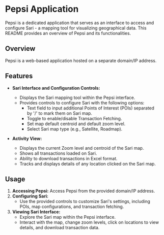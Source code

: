 # Pepsi Application

Pepsi is a dedicated application that serves as an interface to access and configure Sari - a mapping tool for visualizing geographical data. This README provides an overview of Pepsi and its functionalities.

## Overview

Pepsi is a web-based application hosted on a separate domain/IP address. 

## Features

- **Sari Interface and Configuration Controls:**
  - Displays the Sari mapping tool within the Pepsi interface.
  - Provides controls to configure Sari with the following options:
    - Text field to input additional Points of Interest (POIs) separated by '/' to mark them on Sari map.
    - Toggle to enable/disable Transaction Fetching.
    - Set map default centroid and default zoom level.
    - Select Sari map type (e.g., Satellite, Roadmap).
  
- **Activity View:**
  - Displays the current Zoom level and centroid of the Sari map.
  - Shows all transactions loaded on Sari.
  - Ability to download transactions in Excel format.
  - Tracks and displays details of any location clicked on the Sari map.

## Usage

1. **Accessing Pepsi:** Access Pepsi from the provided domain/IP address.
2. **Configuring Sari:**
   - Use the provided controls to customize Sari's settings, including POIs, map configurations, and transaction fetching.
3. **Viewing Sari Interface:**
   - Explore the Sari map within the Pepsi interface.
   - Interact with the map, change zoom levels, click on locations to view details, and download transaction data.

